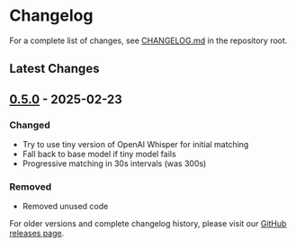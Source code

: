 # Changelog

For a complete list of changes, see [CHANGELOG.md](../CHANGELOG.md) in the repository root.

## Latest Changes

## [0.5.0] - 2025-02-23

### Changed
- Try to use tiny version of OpenAI Whisper for initial matching
- Fall back to base model if tiny model fails
- Progressive matching in 30s intervals (was 300s)

### Removed
- Removed unused code

[0.5.0]: https://github.com/Jsakkos/mkv-episode-matcher/releases/tag/v0.5.0


For older versions and complete changelog history, please visit our [GitHub releases page](https://github.com/Jsakkos/mkv-episode-matcher/releases).
